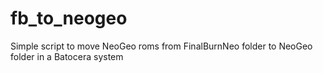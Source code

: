 # fb_to_neogeo
Simple script to move NeoGeo roms from FinalBurnNeo folder to NeoGeo folder in a Batocera system
